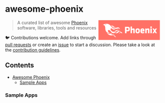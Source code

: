 # awesome-phoenix

[<img src="https://github.com/dhamaniasad/awesome-phoenix/blob/master/logo.png?raw=true" align="right" width="200">](https://phoenixframework.org/)
> A curated list of awesome [Phoenix](https://phoenixframework.org/) software, libraries, tools and resources

 :bird: Contributions welcome. Add links through [pull requests](https://github.com/dhamaniasad/awesome-phoenix/pulls) or create an [issue](https://github.com/dhamaniasad/awesome-phoenix/issues) to start a discussion. Please take a look at the [contribution guidelines](CONTRIBUTING.md).


## Contents

- [Awesome Phoenix](/#)
  - [Sample Apps](#sample-apps)
  
### Sample Apps
